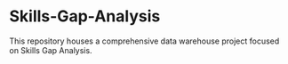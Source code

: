 # Skills-Gap-Analysis
This repository houses a comprehensive data warehouse project focused on Skills Gap Analysis.
